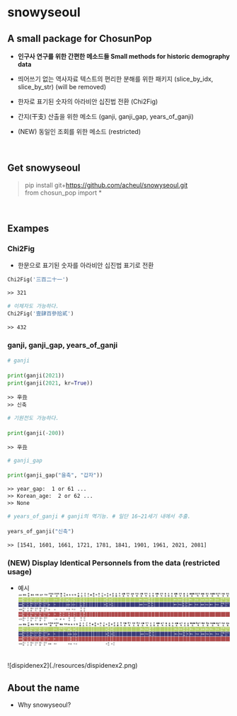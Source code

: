 # **snowyseoul**

## A small package for ChosunPop
+ **인구사 연구를 위한 간편한 메소드들 Small methods for historic demography data** <br/>
+ 띄어쓰기 없는 역사자료 텍스트의 편리한 분해를 위한 패키지 (slice_by_idx, slice_by_str) (will be removed) <br/>
+ 한자로 표기된 숫자의 아라비안 십진법 전환 (Chi2Fig) <br/>
+ 간지(干支) 산출을 위한 메소드 (ganji, ganji_gap, years_of_ganji) <br/>

+ (NEW) 동일인 조회를 위한 메소드 (restricted) <br/>

<br/>

## Get snowyseoul
> pip install git+https://github.com/acheul/snowyseoul.git  
> from chosun_pop import *

<br/>

## Exampes

### Chi2Fig  
  
* 한문으로 표기된 숫자를 아라비안 십진법 표기로 전환

```python
Chi2Fig('三百二十一')
```
    >> 321
```python
# 이체자도 가능하다.
Chi2Fig('壹肆百參拾貳')
```
    >> 432

### ganji, ganji_gap, years_of_ganji

```python
# ganji

print(ganji(2021))
print(ganji(2021, kr=True))
```

    >> 辛丑
    >> 신축
    


```python
# 기원전도 가능하다.

print(ganji(-200))
```

    >> 辛丑
    


```python
# ganji_gap

print(ganji_gap("을축", "갑자"))
```

    >> year_gap:  1 or 61 ...
    >> Korean_age:  2 or 62 ...
    >> None
    


```python
# years_of_ganji # ganji의 역기능. # 일단 16~21세기 내에서 추출.

years_of_ganji("신축")
```




    >> [1541, 1601, 1661, 1721, 1781, 1841, 1901, 1961, 2021, 2081]


### (NEW) Display Identical Personnels from the data (restricted usage)
+ 예시
![dispidenex](./resources/dispidenex.png)
<br/>
![dispidenex2](./resources/dispidenex2.png)

## About the name
* Why snowyseoul?

